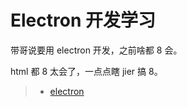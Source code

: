 # Electron 开发学习

带哥说要用 electron 开发，之前啥都 8 会。

html 都 8 太会了，一点点瞎 jier 搞 8。

> - [electron](https://www.electronjs.org/)